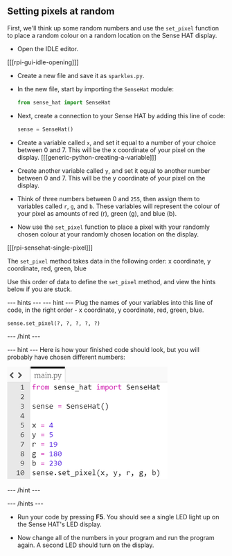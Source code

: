 ## Setting pixels at random

First, we'll think up some random numbers and use the `set_pixel` function to place a random colour on a random location on the Sense HAT display.

+ Open the IDLE editor.

[[[rpi-gui-idle-opening]]]

+ Create a new file and save it as `sparkles.py`.

+ In the new file, start by importing the `SenseHat` module:

    ```python
    from sense_hat import SenseHat
    ```

+ Next, create a connection to your Sense HAT by adding this line of code:

    ```python
    sense = SenseHat()
    ```

+ Create a variable called `x`, and set it equal to a number of your choice between 0 and 7. This will be the x coordinate of your pixel on the display.
[[[generic-python-creating-a-variable]]]


+ Create another variable called `y`, and set it equal to another number between 0 and 7. This will be the y coordinate of your pixel on the display.

+ Think of three numbers between 0 and `255`, then assign them to variables called `r`, `g`, and `b`. These variables will represent the colour of your pixel as amounts of red (r), green (g), and blue (b).

+ Now use the `set_pixel` function to place a pixel with your randomly chosen colour at your randomly chosen location on the display.

[[[rpi-sensehat-single-pixel]]]

The `set_pixel` method takes data in the following order:
x coordinate, y coordinate, red, green, blue

Use this order of data to define the `set_pixel` method, and view the hints below if you are stuck.

--- hints ---
--- hint ---
Plug the names of your variables into this line of code, in the right order - x coordinate, y coordinate, red, green, blue.

```python
sense.set_pixel(?, ?, ?, ?, ?)
```

--- /hint ---

--- hint ---
Here is how your finished code should look, but you will probably have chosen different numbers:

![Random pixel solution](images/random-pixel-solution.png)

--- /hint ---

--- /hints ---

+ Run your code by pressing **F5**. You should see a single LED light up on the Sense HAT's LED display.

+ Now change all of the numbers in your program and run the program again. A second LED should turn on the display.
